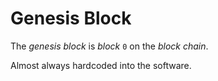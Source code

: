 # Genesis Block

The _genesis block_ is _block_ `0` on the _block chain_.

Almost always hardcoded into the software.